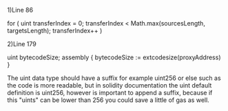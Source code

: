 1)Line 86 

for (
            uint transferIndex = 0;
            transferIndex < Math.max(sourcesLength, targetsLength);
            transferIndex++
        )

2)Line 179

uint bytecodeSize;
        assembly {
            bytecodeSize := extcodesize(proxyAddress)
        }


The uint data type should have a suffix for example uint256 or else such as the code is more readable, but in solidity documentation the uint default definition is uint256, however is important to append a suffix, because if this "uints" can be lower than 256 you could save a little of gas as well.